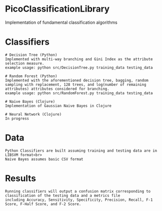 # PicoClassificationLibrary
Implementation of fundamental classification algorithms

  # Classifiers
  
    # Decision Tree (Python)
    Implemented with multi-way branching and Gini Index as the attribute selection measure.
    example usage: python src/DecisionTree.py training_data testing_data

    # Random Forest (Python)
    Implemented with the aforementioned decision tree, bagging, random sampling with replacement, 128 trees, and log(number of remaining attributes) attributes considered for branching.
    example usage: python src/RandomForest.py training_data testing_data

    # Naive Bayes (Clojure)
    Implementation of Gaussian Naive Bayes in Clojure
    
    # Neural Network (Clojure)
    In progress
    
  # Data<br>
    Python Classifiers are built assuming training and testing data are in LIBSVM format<br>
    Naive Bayes assumes basic CSV format
   
  # Results<br>
    Running classifiers will output a confusion matrix corresponding to classification of the testing data and a metrics file
    including Accuracy, Sensitivity, Specificity, Precision, Recall, F-1 Score, F-Half Score, and F-2 Score.
    
    
   
